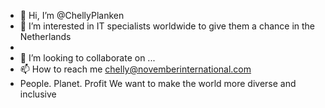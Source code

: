 - 👋 Hi, I’m @ChellyPlanken
- 👀 I’m interested in IT specialists worldwide to give them a chance in the Netherlands
- 
- 💞️ I’m looking to collaborate on ...
- 📫 How to reach me chelly@novemberinternational.com
- People. Planet. Profit 
We want to make the world more diverse and inclusive
